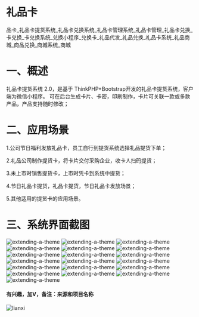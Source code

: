 # 礼品卡

品卡_礼品卡提货系统_礼品卡兑换系统_礼品卡管理系统_礼品卡管理_礼品卡兑换_卡兑换_卡兑换系统_兑换小程序_兑换卡_礼品代发_礼品兑换_礼品卡系统_礼品商城_商品兑换_商城系统_商城

# 一、概述

 礼品卡提货系统 2.0，是基于 ThinkPHP+Bootstrap开发的礼品卡提货系统，客户端为微信小程序。
 可在后台生成卡片、卡密，印刷制作，卡片可关联一款或多款产品，产品支持随时修改；

# 二、应用场景

1.公司节日福利发放礼品卡，员工自行到提货系统选择礼品提货下单；

2.礼品公司制作提货卡，将卡片交付采购企业，收卡人扫码提货；

3.未上市时销售提货卡，上市时凭卡到系统中提货；

4.节日礼品卡提货，礼品卡提货，节日礼品卡发放场景；

5.其他适用的提货卡的应用场景。

# 三、系统界面截图

![extending-a-theme](/000.png)
![extending-a-theme](/001.png)
![extending-a-theme](/002.png)
![extending-a-theme](/003.png)
![extending-a-theme](/01.png)
![extending-a-theme](/02.png)
![extending-a-theme](/03.png)
![extending-a-theme](/04.png)
![extending-a-theme](/05.png)
![extending-a-theme](/06.png)
![extending-a-theme](/07.png)
![extending-a-theme](/08.png)
![extending-a-theme](/09.png)
![extending-a-theme](/10.png)
![extending-a-theme](/11.png)
![extending-a-theme](/12.png)
![extending-a-theme](/13.png)
![extending-a-theme](/14.png)
![extending-a-theme](/15.png)

#### 有兴趣，加V，备注：来源和项目名称

![lianxi](https://github.com/user-attachments/assets/79fe2cf2-89c9-4be3-a4a7-abd246385743)



